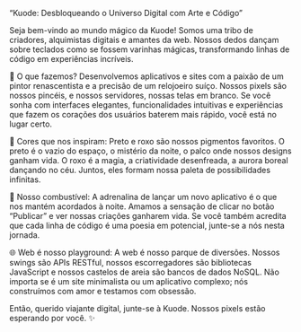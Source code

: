 “Kuode: Desbloqueando o Universo Digital com Arte e Código”

Seja bem-vindo ao mundo mágico da Kuode! Somos uma tribo de criadores, alquimistas digitais e amantes da web. Nossos dedos dançam sobre teclados como se fossem varinhas mágicas, transformando linhas de código em experiências incríveis.

🌟 O que fazemos? Desenvolvemos aplicativos e sites com a paixão de um pintor renascentista e a precisão de um relojoeiro suíço. Nossos pixels são nossos pincéis, e nossos servidores, nossas telas em branco. Se você sonha com interfaces elegantes, funcionalidades intuitivas e experiências que fazem os corações dos usuários baterem mais rápido, você está no lugar certo.

🎨 Cores que nos inspiram: Preto e roxo são nossos pigmentos favoritos. O preto é o vazio do espaço, o mistério da noite, o palco onde nossos designs ganham vida. O roxo é a magia, a criatividade desenfreada, a aurora boreal dançando no céu. Juntos, eles formam nossa paleta de possibilidades infinitas.

🚀 Nosso combustível: A adrenalina de lançar um novo aplicativo é o que nos mantém acordados à noite. Amamos a sensação de clicar no botão “Publicar” e ver nossas criações ganharem vida. Se você também acredita que cada linha de código é uma poesia em potencial, junte-se a nós nesta jornada.

🌐 Web é nosso playground: A web é nosso parque de diversões. Nossos swings são APIs RESTful, nossos escorregadores são bibliotecas JavaScript e nossos castelos de areia são bancos de dados NoSQL. Não importa se é um site minimalista ou um aplicativo complexo; nós construímos com amor e testamos com obsessão.

Então, querido viajante digital, junte-se à Kuode. Nossos pixels estão esperando por você. ✨
